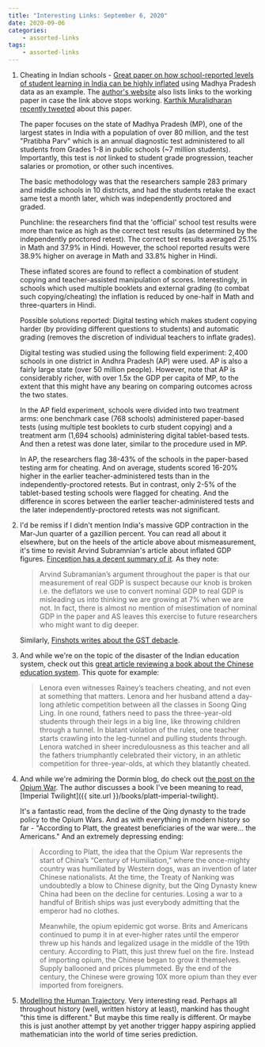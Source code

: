 ```yaml
---
title: "Interesting Links: September 6, 2020"
date: 2020-09-06
categories:
    - assorted-links
tags:
    - assorted-links
---
```


1. Cheating in Indian schools - [Great paper on how school-reported levels of student learning in India can be highly inflated](https://www.dropbox.com/s/knrc9mvx5gdplw3/Data_Integrity_Aug2020.pdf) using Madhya Pradesh data as an example. The [author's website](https://www.abhijeetsingh.dev/working-papers) also lists links to the working paper in case the link above stops working.  [Karthik Muralidharan recently tweeted](https://twitter.com/karthik_econ/status/1300425609760460802) about this paper.

    The paper focuses on the state of Madhya Pradesh (MP), one of the largest states in India with a population of over 80 million, and the test "Pratibha Parv" which is an annual diagnostic test administered to all students from Grades 1-8 in public schools (~7 million students). Importantly, this test is *not* linked to student grade progression, teacher salaries or promotion, or other such incentives.

    The basic methodology was that the researchers sample 283 primary and middle schools in 10 districts, and had the students retake the exact same test a month later, which was independently proctored and graded.

    Punchline: the researchers find that the 'official' school test results were more than twice as high as the correct test results (as determined by the independently proctored retest). The correct test results averaged 25.1% in Math and 37.9% in Hindi.  However, the school reported results were 38.9% higher on average in Math and 33.8% higher in Hindi.

    These inflated scores are found to reflect a combination of student copying and teacher-assisted manipulation of scores. Interestingly, in schools which used multiple booklets and external grading (to combat such copying/cheating) the inflation is reduced by one-half in Math and three-quarters in Hindi.

    Possible solutions reported: Digital testing which makes student copying harder (by providing different questions to students) and automatic grading (removes the discretion of individual teachers to inflate grades).
    
    Digital testing was studied using the following field experiment: 2,400 schools in one district in Andhra Pradesh (AP) were used. AP is also a fairly large state (over 50 million people). However, note that AP is considerably richer, with over 1.5x the GDP per capita of MP, to the extent that this might have any bearing on comparing outcomes across the two states.

    In the AP field experiment, schools were divided into two treatment arms: one benchmark case (768 schools) administered paper-based tests (using multiple test booklets to curb student copying) and a treatment arm (1,694 schools) administering digital tablet-based tests. And then a retest was done later, similar to the procedure used in MP.

    In AP, the researchers flag 38-43% of the schools in the paper-based testing arm for cheating. And on average, students scored 16-20% higher in the earlier teacher-administered tests than in the independently-proctored retests. But in contrast, only 2-5% of the tablet-based testing schools were flagged for cheating. And the difference in scores between the earlier teacher-administered tests and the later independently-proctored retests was not significant.

2. I'd be remiss if I didn't mention India's massive GDP contraction in the Mar-Jun quarter of a gazillion percent. You can read all about it elsewhere, but on the heels of the article above about mismeasurement, it's time to revisit Arvind Subramnian's article about inflated GDP figures.  [Finception has a decent summary of it](https://finception.in/markets/arvind-subramanian-paper-on-indian-gdp-misestimation/).  As they note:

    > Arvind Subramanian’s argument throughout the paper is that our measurement of real GDP is suspect because our knob is broken i.e. the deflators we use to convert nominal GDP to real GDP is misleading us into thinking we are growing at 7% when we are not. In fact, there is almost no mention of misestimation of nominal GDP in the paper and AS leaves this exercise to future researchers who might want to dig deeper.

    Similarly, [Finshots writes about the GST debacle](https://finshots.in/archive/nirmala-sitharaman-an-act-of-god/).

3. And while we're on the topic of the disaster of the Indian education system, check out this [great article reviewing a book about the Chinese education system](https://dormin.org/2020/01/23/little-soldiers-inside-the-chinese-education-system/).  This quote for example:

    > Lenora even witnesses Rainey’s teachers cheating, and not even at something that matters. Lenora and her husband attend a day-long athletic competition between all the classes in Soong Qing Ling. In one round, fathers need to pass the three-year-old students through their legs in a big line, like throwing children through a tunnel. In blatant violation of the rules, one teacher starts crawling into the leg-tunnel and pulling students through. Lenora watched in sheer incredulousness as this teacher and all the fathers triumphantly celebrated their victory, in an athletic competition for three-year-olds, at which they blatantly cheated.

4. And while we're admiring the Dormin blog, do check out [the post on the Opium War](https://dormin.org/2020/01/22/the-opium-war-the-war-on-for-drugs/). The author discusses a book I've been meaning to read, [Imperial Twilight]({{ site.url }}/books/platt-imperial-twilight).

    It's a fantastic read, from the decline of the Qing dynasty to the trade policy to the Opium Wars. And as with everything in modern history so far - "According to Platt, the greatest beneficiaries of the war were… the Americans."  And an extremely depressing ending:

    > According to Platt, the idea that the Opium War represents the start of China’s “Century of Humiliation,” where the once-mighty country was humiliated by Western dogs, was an invention of later Chinese nationalists. At the time, the Treaty of Nanking was undoubtedly a blow to Chinese dignity, but the Qing Dynasty knew China had been on the decline for centuries. Losing a war to a handful of British ships was just everybody admitting that the emperor had no clothes.  
    >  
    > Meanwhile, the opium epidemic got worse. Brits and Americans continued to pump it in at ever-higher rates until the emperor threw up his hands and legalized usage in the middle of the 19th century. According to Platt, this just threw fuel on the fire. Instead of importing opium, the Chinese began to grow it themselves. Supply ballooned and prices plummeted. By the end of the century, the Chinese were growing 10X more opium than they ever imported from foreigners.  

5. [Modelling the Human Trajectory](https://www.openphilanthropy.org/blog/modeling-human-trajectory#top). Very interesting read. Perhaps all throughout history (well, written history at least), mankind has thought "this time is different." But maybe this time really is different. Or maybe this is just another attempt by yet another trigger happy aspiring applied mathematician into the world of time series prediction.